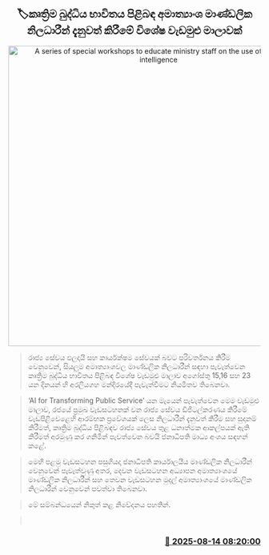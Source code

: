 <p align='center'><b><h2 align='center' title='A series of special workshops to educate ministry staff on the use of artificial intelligence'>🏷කෘත්‍රිම බුද්ධිය භාවිතය පිළිබඳ අමාත්‍යාංශ මාණ්ඩලික නිලධාරීන් දැනුවත් කිරීමේ විශේෂ වැඩමුළු මාලාවක්</h2></b></p>
<p align='center'><img src='https://helakuru.sgp1.cdn.digitaloceanspaces.com/esana/images/lib/ai-technology.jpg' width='600' alt='A series of special workshops to educate ministry staff on the use of artificial intelligence'></p>

> රාජ්‍ය සේවය ඵලදායි සහ කාර්යක්ෂම සේවයක් බවට පරිවර්තනය කිරීම වෙනුවෙන්, සියලුම අමාත්‍යාංශවල මාණ්ඩලික නිලධාරීන් සඳහා පැවැත්වෙන කෘත්‍රිම බුද්ධිය භාවිතය පිළිබඳ විශේෂ වැඩමුළු මාලාව අගෝස්තු 15,16 සහ 23 යන දිනයන් හි අරලියගහ මන්දිරයේදී පැවැත්වීමට නියමිතව තිබෙනවා.

> ‘AI for Transforming Public Service’ යන මැයෙන් පැවැත්වෙන මෙම වැඩමුළු මාලාව, රජයේ ප්‍රමුඛ වැඩසටහනක් වන රාජ්‍ය සේවය ඩිජිටල්කරණය කිරීමේ වැඩපිළිවෙළෙහි ආරම්භක ප්‍රවේශයක් ලෙස නිලධාරීන් දැනුවත් කිරීම සහ සුදානම් කිරීමත්, කෘත්‍රිම බුද්ධිය පිළිබඳව රාජ්‍ය සේවය තුළ ධනාත්මක ආකල්පයක් ඇති කිරීමත් අරමුණු කර ගනිමින් පැවත්වෙන බවයි ජනාධිපති මාධ්‍ය අංශය සඳහන් කළේ.

> මෙහි පළමු වැඩසටහන පසුගියදා ජනාධිපති කාර්යාලයීය මාණ්ඩලික නිලධාරීන් වෙනුවෙන් පැවැත්වුණු අතර, දෙවන වැඩසටහන අධ්‍යාපන අමාත්‍යාංශයේ මාණ්ඩලික නිලධාරීන් සහ තෙවන වැඩසටහන මුදල් අමාත්‍යාංශයේ මාණ්ඩලික නිලධාරීන් වෙනුවෙන් පවත්වා තිබෙනවා.

> මේ සම්බන්ධයෙන් නිකුත් කළ නිවේදනය පහතින්.

>  



<h3 align='right'><a href='https://www.helakuru.lk/esana/p/112687/'>📅 2025-08-14 08:20:00</a></h3>
